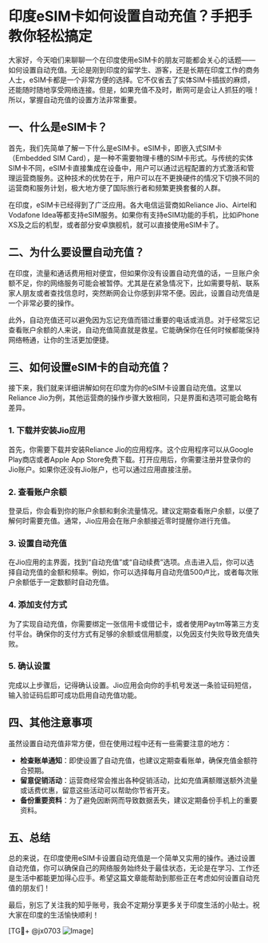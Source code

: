 # 印度eSIM卡如何设置自动充值？手把手教你轻松搞定

大家好，今天咱们来聊聊一个在印度使用eSIM卡的朋友可能都会关心的话题——如何设置自动充值。无论是刚到印度的留学生、游客，还是长期在印度工作的商务人士，eSIM卡都是一个非常方便的选择。它不仅省去了实体SIM卡插拔的麻烦，还能随时随地享受网络连接。但是，如果充值不及时，断网可是会让人抓狂的哦！所以，掌握自动充值的设置方法非常重要。

## 一、什么是eSIM卡？

首先，我们先简单了解一下什么是eSIM卡。eSIM卡，即嵌入式SIM卡（Embedded SIM Card），是一种不需要物理卡槽的SIM卡形式。与传统的实体SIM卡不同，eSIM卡直接集成在设备中，用户可以通过远程配置的方式激活和管理运营商服务。这种技术的优势在于，用户可以在不更换硬件的情况下切换不同的运营商和服务计划，极大地方便了国际旅行者和频繁更换套餐的人群。

在印度，eSIM卡已经得到了广泛应用。各大电信运营商如Reliance Jio、Airtel和Vodafone Idea等都支持eSIM服务。如果你有支持eSIM功能的手机，比如iPhone XS及之后的机型，或者部分安卓旗舰机，就可以直接使用eSIM卡了。

## 二、为什么要设置自动充值？

在印度，流量和通话费用相对便宜，但如果你没有设置自动充值的话，一旦账户余额不足，你的网络服务可能会被暂停。尤其是在紧急情况下，比如需要导航、联系家人朋友或者查找信息时，突然断网会让你感到非常不便。因此，设置自动充值是一个非常必要的操作。

此外，自动充值还可以避免因为忘记充值而错过重要的电话或消息。对于经常忘记查看账户余额的人来说，自动充值简直就是救星。它能确保你在任何时候都能保持网络畅通，让你的生活更加便捷。

## 三、如何设置eSIM卡的自动充值？

接下来，我们就来详细讲解如何在印度为你的eSIM卡设置自动充值。这里以Reliance Jio为例，其他运营商的操作步骤大致相同，只是界面和选项可能会略有差异。

### 1. 下载并安装Jio应用

首先，你需要下载并安装Reliance Jio的应用程序。这个应用程序可以从Google Play商店或者Apple App Store免费下载。打开应用后，你需要注册并登录你的Jio账户。如果你还没有Jio账户，也可以通过应用直接注册。

### 2. 查看账户余额

登录后，你会看到你的账户余额和剩余流量情况。建议定期查看账户余额，以便了解何时需要充值。通常，Jio应用会在账户余额接近零时提醒你进行充值。

### 3. 设置自动充值

在Jio应用的主界面，找到“自动充值”或“自动续费”选项。点击进入后，你可以选择自动充值的金额和频率。例如，你可以选择每月自动充值500卢比，或者每次账户余额低于一定数额时自动充值。

### 4. 添加支付方式

为了实现自动充值，你需要绑定一张信用卡或借记卡，或者使用Paytm等第三方支付平台。确保你的支付方式有足够的余额或信用额度，以免因支付失败导致充值失败。

### 5. 确认设置

完成以上步骤后，记得确认设置。Jio应用会向你的手机号发送一条验证码短信，输入验证码后即可成功启用自动充值功能。

## 四、其他注意事项

虽然设置自动充值非常方便，但在使用过程中还有一些需要注意的地方：

- **检查账单通知**：即使设置了自动充值，也建议定期查看账单，确保充值金额符合预期。
- **留意促销活动**：运营商经常会推出各种促销活动，比如充值满额赠送额外流量或话费优惠，留意这些活动可以帮助你节省开支。
- **备份重要资料**：为了避免因断网而导致数据丢失，建议定期备份手机上的重要资料。

## 五、总结

总的来说，在印度使用eSIM卡设置自动充值是一个简单又实用的操作。通过设置自动充值，你可以确保自己的网络服务始终处于最佳状态，无论是在学习、工作还是生活中都能更加得心应手。希望这篇文章能帮助到那些正在考虑如何设置自动充值的朋友们！

最后，别忘了关注我的知乎账号，我会不定期分享更多关于印度生活的小贴士。祝大家在印度的生活愉快顺利！

[TG💪+ @jx0703 ![Image](https://github.com/user-attachments/assets/dbca1d08-cadb-493c-b0ec-ad6f7a83f270)]